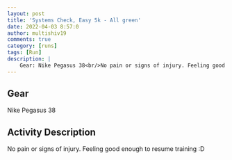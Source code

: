```yaml
---
layout: post
title: 'Systems Check, Easy 5k - All green'
date: 2022-04-03 8:57:0
author: multishiv19
comments: true
category: [runs]
tags: [Run]
description: |
    Gear: Nike Pegasus 38<br/>No pain or signs of injury. Feeling good enough to resume training :D<br/>
---
```


## Gear
Nike Pegasus 38

## Activity Description
No pain or signs of injury. Feeling good enough to resume training :D



<div width='100%' class='strava-embed-placeholder' data-embed-type='activity' data-embed-id='6927921678'></div>
<script src='https://strava-embeds.com/embed.js'></script>
